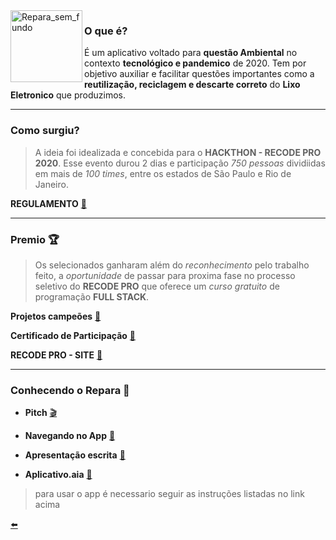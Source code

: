 <img width="115" align="left" alt="Repara_sem_fundo" src="https://user-images.githubusercontent.com/65131471/88334437-27d62700-cd08-11ea-8d8d-2726d3d745c2.png">

### O que é?
É um aplicativo voltado para **questão Ambiental** no contexto **tecnológico e pandemico** de 2020. Tem por objetivo auxiliar e facilitar questões importantes como a **reutilização, reciclagem e descarte correto** do **Lixo Eletronico** que produzimos.

---
### Como surgiu?
> A ideia foi idealizada e concebida para o **HACKTHON - RECODE PRO 2020**. Esse evento durou 2 dias e participação *750 pessoas* dividiidas em mais de *100 times*, entre os estados de São Paulo e Rio de Janeiro.

**REGULAMENTO** [:scroll:](https://www.recodepro.org.br/wp-content/uploads/2020/07/Regulamento_Hackathon-Recode-Pro_2020_vfinal-1.pdf)

---
### Premio :trophy:
> Os selecionados ganharam além do *reconhecimento* pelo trabalho feito, a *oportunidade* de passar para proxima fase no processo seletivo do **RECODE PRO** que oferece um *curso gratuito* de programação **FULL STACK**.

**Projetos campeões** [:link:](https://github.com/duartecgustavo/Repara/blob/master/arquivos/Projetos-finalistas-Hackton-2020.pdf)

**Certificado de Participação** [:link:](https://github.com/duartecgustavo/Repara/blob/master/arquivos/Certificado%20Tecnologias%20Exp%C3%B4nenciais.pdf)

**RECODE PRO - SITE** [:link:](https://www.recodepro.org.br/)

---
### Conhecendo o Repara :mag_right:

* **Pitch** [:clapper:](https://www.youtube.com/watch?v=pXaGtlmZyS8)

* **Navegando no App** [:speedboat:](https://www.youtube.com/watch?v=q7Xnd_zlObE)

* **Apresentação escrita** [:bookmark_tabs:](https://github.com/duartecgustavo/Repara/blob/master/arquivos/Repara%20PDF.pdf)

* **Aplicativo.aia** [:floppy_disk:](https://github.com/duartecgustavo/Repara/blob/master/arquivos/tuto-install-app.md)
> para usar o app é necessario seguir as instruções listadas no link acima 


[:arrow_left:](https://github.com/duartecgustavo)
